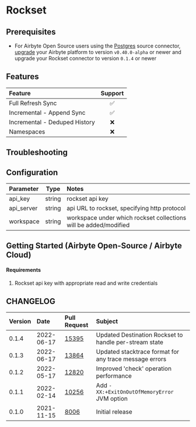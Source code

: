 # Rockset

## Prerequisites

- For Airbyte Open Source users using the [Postgres](https://docs.airbyte.com/integrations/sources/postgres) source connector, [upgrade](https://docs.airbyte.com/operator-guides/upgrading-airbyte/) your Airbyte platform to version `v0.40.0-alpha` or newer and upgrade your Rockset connector to version `0.1.4` or newer

## Features

| Feature                       | Support |
| :---------------------------- | :-----: |
| Full Refresh Sync             |   ✅    |
| Incremental - Append Sync     |   ✅    |
| Incremental - Deduped History |   ❌    |
| Namespaces                    |   ❌    |

## Troubleshooting

## Configuration

| Parameter  |  Type  | Notes                                                            |
| :--------- | :----: | :--------------------------------------------------------------- |
| api_key    | string | rockset api key                                                  |
| api_server | string | api URL to rockset, specifying http protocol                     |
| workspace  | string | workspace under which rockset collections will be added/modified |

## Getting Started \(Airbyte Open-Source / Airbyte Cloud\)

#### Requirements

1. Rockset api key with appropriate read and write credentials

## CHANGELOG

| Version | Date       | Pull Request                                             | Subject                                                |
| :------ | :--------- | :------------------------------------------------------- | :----------------------------------------------------- |
| 0.1.4   | 2022-06-17 | [15395](https://github.com/airbytehq/airbyte/pull/15395) | Updated Destination Rockset to handle per-stream state |
| 0.1.3   | 2022-06-17 | [13864](https://github.com/airbytehq/airbyte/pull/13864) | Updated stacktrace format for any trace message errors |
| 0.1.2   | 2022-05-17 | [12820](https://github.com/airbytehq/airbyte/pull/12820) | Improved 'check' operation performance                 |
| 0.1.1   | 2022-02-14 | [10256](https://github.com/airbytehq/airbyte/pull/10256) | Add `-XX:+ExitOnOutOfMemoryError` JVM option           |
| 0.1.0   | 2021-11-15 | [8006](https://github.com/airbytehq/airbyte/pull/8006)   | Initial release                                        |

